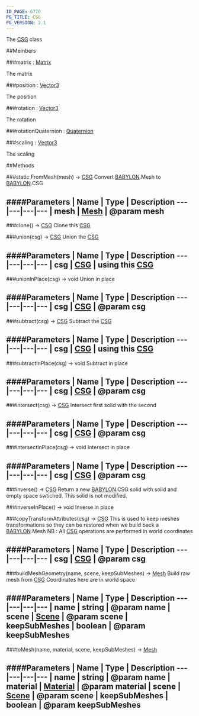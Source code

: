 ```yaml
---
ID_PAGE: 6770
PG_TITLE: CSG
PG_VERSION: 2.1
---
```


The [CSG](page.php?p=6770) class





##Members

###matrix : [Matrix](page.php?p=6754)




The matrix



###position : [Vector3](page.php?p=6751)




The position



###rotation : [Vector3](page.php?p=6751)




The rotation



###rotationQuaternion : [Quaternion](page.php?p=6753)


###scaling : [Vector3](page.php?p=6751)




The scaling











##Methods

###static FromMesh(mesh) &rarr; [CSG](page.php?p=6770)
Convert [BABYLON](page.php?p=6625).Mesh to [BABYLON](page.php?p=6625).CSG





####Parameters
 | Name | Type | Description
---|---|---|---
 | mesh | [Mesh](page.php?p=6659) | @param mesh
---

###clone() &rarr; [CSG](page.php?p=6770)
Clone this [CSG](page.php?p=6770)






###union(csg) &rarr; [CSG](page.php?p=6770)
Union the [CSG](page.php?p=6770)





####Parameters
 | Name | Type | Description
---|---|---|---
 | csg | [CSG](page.php?p=6770) | using this [CSG](page.php?p=6770)
---

###unionInPlace(csg) &rarr; void
Union in place





####Parameters
 | Name | Type | Description
---|---|---|---
 | csg | [CSG](page.php?p=6770) | @param csg
---

###subtract(csg) &rarr; [CSG](page.php?p=6770)
Subtract the [CSG](page.php?p=6770)





####Parameters
 | Name | Type | Description
---|---|---|---
 | csg | [CSG](page.php?p=6770) | using this [CSG](page.php?p=6770)
---

###subtractInPlace(csg) &rarr; void
Subtract in place





####Parameters
 | Name | Type | Description
---|---|---|---
 | csg | [CSG](page.php?p=6770) | @param csg
---

###intersect(csg) &rarr; [CSG](page.php?p=6770)
Intersect first solid with the second





####Parameters
 | Name | Type | Description
---|---|---|---
 | csg | [CSG](page.php?p=6770) | @param csg
---

###intersectInPlace(csg) &rarr; void
Intersect in place





####Parameters
 | Name | Type | Description
---|---|---|---
 | csg | [CSG](page.php?p=6770) | @param csg
---

###inverse() &rarr; [CSG](page.php?p=6770)
Return a new [BABYLON](page.php?p=6625).CSG solid with solid and empty space swtiched. This solid is not modified.






###inverseInPlace() &rarr; void
Inverse in place






###copyTransformAttributes(csg) &rarr; [CSG](page.php?p=6770)
This is used to keep meshes transformations so they can be restored
when we build back a [BABYLON](page.php?p=6625).Mesh
NB : All [CSG](page.php?p=6770) operations are performed in world coordinates





####Parameters
 | Name | Type | Description
---|---|---|---
 | csg | [CSG](page.php?p=6770) | @param csg
---

###buildMeshGeometry(name, scene, keepSubMeshes) &rarr; [Mesh](page.php?p=6659)
Build raw mesh from [CSG](page.php?p=6770)
Coordinates here are in world space





####Parameters
 | Name | Type | Description
---|---|---|---
 | name | string | @param name
 | scene | [Scene](page.php?p=6662) | @param scene
 | keepSubMeshes | boolean | @param keepSubMeshes
---

###toMesh(name, material, scene, keepSubMeshes) &rarr; [Mesh](page.php?p=6659)

####Parameters
 | Name | Type | Description
---|---|---|---
 | name | string | @param name
 | material | [Material](page.php?p=6726) | @param material
 | scene | [Scene](page.php?p=6662) | @param scene
 | keepSubMeshes | boolean | @param keepSubMeshes
---
